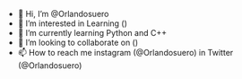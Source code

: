 - 👋 Hi, I’m @Orlandosuero
- 👀 I’m interested in Learning ()
- 🌱 I’m currently learning Python and C++
- 💞️ I’m looking to collaborate on ()
- 📫 How to reach me instagram (@Orlandosuero) in Twitter (@Orlandosuero)

<!---
Orlandosuero/Orlandosuero is a ✨ special ✨ repository because its `README.md` (this file) appears on your GitHub profile.
You can click the Preview link to take a look at your changes.
--->
